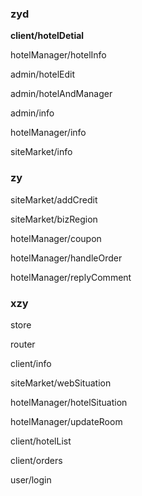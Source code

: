 ### zyd

**client/hotelDetial**

hotelManager/hotelInfo

admin/hotelEdit

admin/hotelAndManager

admin/info

hotelManager/info

siteMarket/info



### zy

siteMarket/addCredit

siteMarket/bizRegion

hotelManager/coupon

hotelManager/handleOrder

hotelManager/replyComment



### xzy

store

router

client/info

siteMarket/webSituation

hotelManager/hotelSituation

hotelManager/updateRoom

client/hotelList

client/orders

user/login